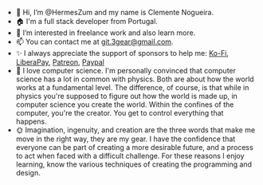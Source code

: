 - 👋 Hi, I’m @HermesZum and my name is Clemente Nogueira.
- :house: I'm a full stack developer from Portugal.
- 👀 I’m interested in freelance work and also learn more.
- 📫 You can contact me at git.3gear@gmail.com. 
- :sparkles: I always appreciate the support of sponsors to help me: [Ko-Fi](https://ko-fi.com/hermeszum), [LiberaPay](https://liberapay.com/HermesZum/), [Patreon](https://patreon.com/3Gear), [Paypal](https://www.paypal.com/cgi-bin/webscr?cmd=_s-xclick&hosted_button_id=7A43JHCC99NGA)
- :sparkling_heart: I love computer science. I'm personally convinced that computer science has a lot in common with physics. Both are about how the world works at a fundamental level. The difference, of course, is that while in physics you're supposed to figure out how the world is made up, in computer science you create the world. Within the confines of the computer, you're the creator. You get to control everything that happens.
- :sun_with_face: Imagination, ingenuity, and creation are the three words that make me move in the right way, they are my gear. I have the confidence that everyone can be part of creating a more desirable future, and a process to act when faced with a difficult challenge. For these reasons I enjoy learning, know the various techniques of creating the programming and design.

<!---
HermesZum/HermesZum is a ✨ special ✨ repository because its `README.md` (this file) appears on your GitHub profile.
You can click the Preview link to take a look at your changes.
--->
